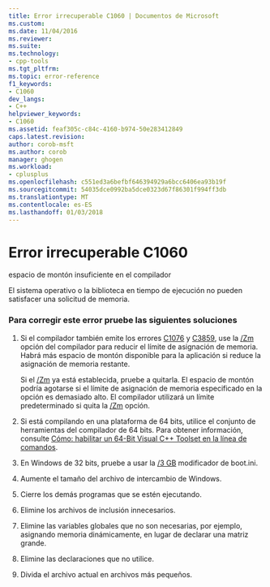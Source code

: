 ```yaml
---
title: Error irrecuperable C1060 | Documentos de Microsoft
ms.custom: 
ms.date: 11/04/2016
ms.reviewer: 
ms.suite: 
ms.technology:
- cpp-tools
ms.tgt_pltfrm: 
ms.topic: error-reference
f1_keywords:
- C1060
dev_langs:
- C++
helpviewer_keywords:
- C1060
ms.assetid: feaf305c-c84c-4160-b974-50e283412849
caps.latest.revision: 
author: corob-msft
ms.author: corob
manager: ghogen
ms.workload:
- cplusplus
ms.openlocfilehash: c551ed3a6befbf646394929a6bcc6406ea93b19f
ms.sourcegitcommit: 54035dce0992ba5dce0323d67f86301f994ff3db
ms.translationtype: MT
ms.contentlocale: es-ES
ms.lasthandoff: 01/03/2018
---
```

# <a name="fatal-error-c1060"></a>Error irrecuperable C1060
espacio de montón insuficiente en el compilador  
  
 El sistema operativo o la biblioteca en tiempo de ejecución no pueden satisfacer una solicitud de memoria.  
  
### <a name="to-fix-this-error-try-the-following-possible-solutions"></a>Para corregir este error pruebe las siguientes soluciones  
  
1.  Si el compilador también emite los errores [C1076](../../error-messages/compiler-errors-1/fatal-error-c1076.md) y [C3859](../../error-messages/compiler-errors-2/compiler-error-c3859.md), use la [/Zm](../../build/reference/zm-specify-precompiled-header-memory-allocation-limit.md) opción del compilador para reducir el límite de asignación de memoria. Habrá más espacio de montón disponible para la aplicación si reduce la asignación de memoria restante.  
  
     Si el [/Zm](../../build/reference/zm-specify-precompiled-header-memory-allocation-limit.md) ya está establecida, pruebe a quitarla. El espacio de montón podría agotarse si el límite de asignación de memoria especificado en la opción es demasiado alto. El compilador utilizará un límite predeterminado si quita la [/Zm](../../build/reference/zm-specify-precompiled-header-memory-allocation-limit.md) opción.  
  
2.  Si está compilando en una plataforma de 64 bits, utilice el conjunto de herramientas del compilador de 64 bits. Para obtener información, consulte [Cómo: habilitar un 64-Bit Visual C++ Toolset en la línea de comandos](../../build/how-to-enable-a-64-bit-visual-cpp-toolset-on-the-command-line.md).  
  
3.  En Windows de 32 bits, pruebe a usar la [/3 GB](http://go.microsoft.com/fwlink/p/?linkid=177831) modificador de boot.ini.  
  
4.  Aumente el tamaño del archivo de intercambio de Windows.  
  
5.  Cierre los demás programas que se estén ejecutando.  
  
6.  Elimine los archivos de inclusión innecesarios.  
  
7.  Elimine las variables globales que no son necesarias, por ejemplo, asignando memoria dinámicamente, en lugar de declarar una matriz grande.  
  
8.  Elimine las declaraciones que no utilice.  
  
9. Divida el archivo actual en archivos más pequeños.